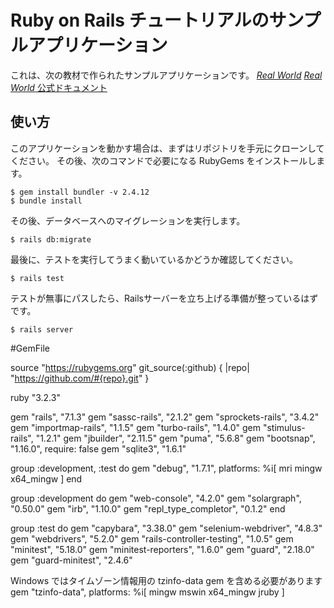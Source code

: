 # Ruby on Rails チュートリアルのサンプルアプリケーション

これは、次の教材で作られたサンプルアプリケーションです。
[*Real World*](https://github.com/gothinkster/realworld/tree/main)
[*Real World* 公式ドキュメント](https://realworld-docs.netlify.app/docs/specs/frontend-specs/templates/)


## 使い方

このアプリケーションを動かす場合は、まずはリポジトリを手元にクローンしてください。
その後、次のコマンドで必要になる RubyGems をインストールします。

```
$ gem install bundler -v 2.4.12
$ bundle install
```

その後、データベースへのマイグレーションを実行します。

```
$ rails db:migrate
```

最後に、テストを実行してうまく動いているかどうか確認してください。

```
$ rails test
```

テストが無事にパスしたら、Railsサーバーを立ち上げる準備が整っているはずです。

```
$ rails server
```

#GemFile

source "https://rubygems.org"
git_source(:github) { |repo| "https://github.com/#{repo}.git" }

ruby "3.2.3"

gem "rails",           "7.1.3"
gem "sassc-rails",     "2.1.2"
gem "sprockets-rails", "3.4.2"
gem "importmap-rails", "1.1.5"
gem "turbo-rails",     "1.4.0"
gem "stimulus-rails",  "1.2.1"
gem "jbuilder",        "2.11.5"
gem "puma",            "5.6.8"
gem "bootsnap",        "1.16.0", require: false
gem "sqlite3",         "1.6.1"

group :development, :test do
  gem "debug",   "1.7.1", platforms: %i[ mri mingw x64_mingw ]
end

group :development do
  gem "web-console",         "4.2.0"
  gem "solargraph",          "0.50.0"
  gem "irb",                 "1.10.0"
  gem "repl_type_completor", "0.1.2"
end

group :test do
  gem "capybara",                 "3.38.0"
  gem "selenium-webdriver",       "4.8.3"
  gem "webdrivers",               "5.2.0"
  gem "rails-controller-testing", "1.0.5"
  gem "minitest",                 "5.18.0"
  gem "minitest-reporters",       "1.6.0"
  gem "guard",                    "2.18.0"
  gem "guard-minitest",           "2.4.6"

Windows ではタイムゾーン情報用の tzinfo-data gem を含める必要があります
gem "tzinfo-data", platforms: %i[ mingw mswin x64_mingw jruby ]